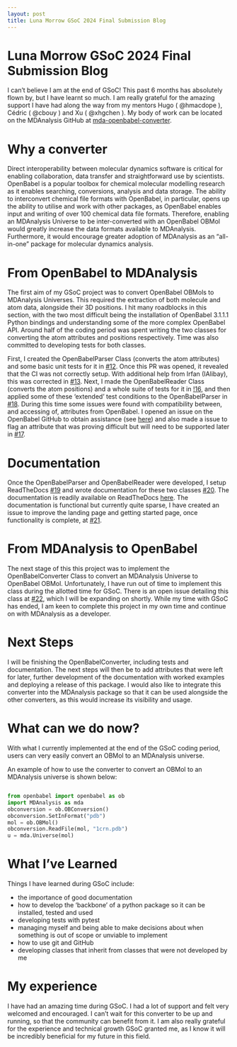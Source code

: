 ```yaml
---
layout: post
title: Luna Morrow GSoC 2024 Final Submission Blog
---
```


# Luna Morrow GSoC 2024 Final Submission Blog

I can’t believe I am at the end of GSoC! This past 6 months has absolutely flown by, but I have learnt so much. I am really grateful for the amazing support I have had along the way from my mentors Hugo ( @hmacdope ), Cédric ( @cbouy ) and Xu ( @xhgchen ). My body of work can be located on the MDAnalysis GitHub at [mda-openbabel-converter](https://github.com/MDAnalysis/mda-openbabel-converter).


# Why a converter

Direct interoperability between molecular dynamics software is critical for enabling collaboration, data transfer and straightforward use by scientists. OpenBabel is a popular toolbox for chemical molecular modelling research as it enables searching, conversions, analysis and data storage. The ability to interconvert chemical file formats with OpenBabel, in particular, opens up the ability to utilise and work with other packages, as OpenBabel enables input and writing of over 100 chemical data file formats. Therefore, enabling an MDAnalysis Universe to be inter-converted with an OpenBabel OBMol would greatly increase the data formats available to MDAnalysis. Furthermore, it would encourage greater adoption of MDAnalysis as an “all-in-one” package for molecular dynamics analysis.


# From OpenBabel to MDAnalysis

The first aim of my GSoC project was to convert OpenBabel OBMols to MDAnalysis Universes. This required the extraction of both molecule and atom data, alongside their 3D positions. I hit many roadblocks in this section, with the two most difficult being the installation of OpenBabel 3.1.1.1 Python bindings and understanding some of the more complex OpenBabel API. Around half of the coding period was spent writing the two classes for converting the atom attributes and positions respectively. Time was also committed to developing tests for both classes.

First, I created the OpenBabelParser Class (converts the atom attributes) and some basic unit tests for it in [#12](https://github.com/MDAnalysis/mda-openbabel-converter/pull/12). Once this PR was opened, it revealed that the CI was not correctly setup. With additional help from Irfan (IAlibay), this was corrected in [#13](https://github.com/MDAnalysis/mda-openbabel-converter/pull/13). Next, I made the OpenBabelReader Class (converts the atom positions) and a whole suite of tests for it in [!16](https://github.com/MDAnalysis/mda-openbabel-converter/pull/16), and then applied some of these ‘extended’ test conditions to the OpenBabelParser in [#18](https://github.com/MDAnalysis/mda-openbabel-converter/pull/18). During this time some issues were found with compatibility between, and accessing of, attributes from OpenBabel. I opened an issue on the OpenBabel GitHub to obtain assistance (see [here](https://github.com/openbabel/openbabel/issues/2708)) and also made a issue to flag an attribute that was proving difficult but will need to be supported later in [#17](https://github.com/MDAnalysis/mda-openbabel-converter/issues/17). 


# Documentation

Once the OpenBabelParser and OpenBabelReader were developed, I setup ReadTheDocs [#19](https://github.com/MDAnalysis/mda-openbabel-converter/pull/19) and wrote documentation for these two classes [#20](https://github.com/MDAnalysis/mda-openbabel-converter/pull/20). The documentation is readily available on ReadTheDocs [here](https://mda-openbabel-converter.readthedocs.io/en/latest/). The documentation is functional but currently quite sparse, I have created an issue to improve the landing page and getting started page, once functionality is complete, at [#21](https://github.com/MDAnalysis/mda-openbabel-converter/issues/21).


# From MDAnalysis to OpenBabel

The next stage of this this project was to implement the OpenBabelConverter Class to convert an MDAnalysis Universe to OpenBabel OBMol. Unfortunately, I have run out of time to implement this class during the allotted time for GSoC. There is an open issue detailing this class at [#22](https://github.com/MDAnalysis/mda-openbabel-converter/issues/22), which I will be expanding on shortly. While my time with GSoC has ended, I am keen to complete this project in my own time and continue on with MDAnalysis as a developer.


# Next Steps

I will be finishing the OpenBabelConverter, including tests and documentation. The next steps will then be to add attributes that were left for later, further development of the documentation with worked examples and deploying a release of this package. I would also like to integrate this converter into the MDAnalysis package so that it can be used alongside the other converters, as this would increase its visibility and usage.


# What can we do now?

With what I currently implemented at the end of the GSoC coding period, users can very easily convert an OBMol to an MDAnalysis universe.

An example of how to use the converter to convert an OBMol to an MDAnalysis universe is shown below:



```python

from openbabel import openbabel as ob
import MDAnalysis as mda
obconversion = ob.OBConversion()
obconversion.SetInFormat("pdb")
mol = ob.OBMol()
obconversion.ReadFile(mol, "1crn.pdb")
u = mda.Universe(mol)

```

# What I’ve Learned

Things I have learned during GSoC include:
* the importance of good documentation
* how to develop the ‘backbone’ of a python package so it can be installed, tested and used
* developing tests with pytest
* managing myself and being able to make decisions about when something is out of scope or unviable to implement
* how to use git and GitHub
* developing classes that inherit from classes that were not developed by me


# My experience

I have had an amazing time during GSoC. I had a lot of support and felt very welcomed and encouraged. I can’t wait for this converter to be up and running, so that the community can benefit from it. I am also really grateful for the experience and technical growth GSoC granted me, as I know it will be incredibly beneficial for my future in this field. 